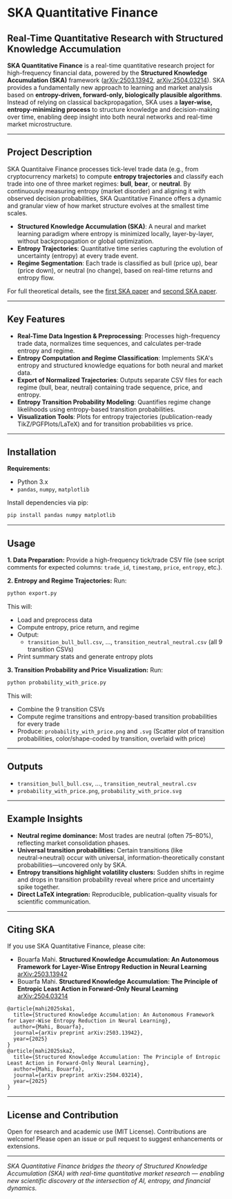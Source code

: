 
# SKA Quantitative Finance

## Real-Time Quantitative Research with Structured Knowledge Accumulation

**SKA Quantitative Finance** is a real-time quantitative research project for high-frequency financial data, powered by the **Structured Knowledge Accumulation (SKA)** framework ([arXiv:2503.13942](https://arxiv.org/abs/2503.13942), [arXiv:2504.03214](https://arxiv.org/abs/2504.03214)).
SKA provides a fundamentally new approach to learning and market analysis based on **entropy-driven, forward-only, biologically plausible algorithms**. Instead of relying on classical backpropagation, SKA uses a **layer-wise, entropy-minimizing process** to structure knowledge and decision-making over time, enabling deep insight into both neural networks and real-time market microstructure.

---

## Project Description

SKA Quantitaive Finance processes tick-level trade data (e.g., from cryptocurrency markets) to compute **entropy trajectories** and classify each trade into one of three market regimes: **bull**, **bear**, or **neutral**.
By continuously measuring entropy (market disorder) and aligning it with observed decision probabilities, SKA Quantitative Finance offers a dynamic and granular view of how market structure evolves at the smallest time scales.

* **Structured Knowledge Accumulation (SKA)**: A neural and market learning paradigm where entropy is minimized locally, layer-by-layer, without backpropagation or global optimization.
* **Entropy Trajectories**: Quantitative time series capturing the evolution of uncertainty (entropy) at every trade event.
* **Regime Segmentation**: Each trade is classified as bull (price up), bear (price down), or neutral (no change), based on real-time returns and entropy flow.

For full theoretical details, see the [first SKA paper](https://arxiv.org/abs/2503.13942) and [second SKA paper](https://arxiv.org/abs/2504.03214).

---

## Key Features

* **Real-Time Data Ingestion & Preprocessing**: Processes high-frequency trade data, normalizes time sequences, and calculates per-trade entropy and regime.
* **Entropy Computation and Regime Classification**: Implements SKA's entropy and structured knowledge equations for both neural and market data.
* **Export of Normalized Trajectories**: Outputs separate CSV files for each regime (bull, bear, neutral) containing trade sequence, price, and entropy.
* **Entropy Transition Probability Modeling**: Quantifies regime change likelihoods using entropy-based transition probabilities.
* **Visualization Tools**: Plots for entropy trajectories (publication-ready TikZ/PGFPlots/LaTeX) and for transition probabilities vs price.

---

## Installation

**Requirements:**

* Python 3.x
* `pandas`, `numpy`, `matplotlib`

Install dependencies via pip:

```bash
pip install pandas numpy matplotlib
```



---
## Usage

**1. Data Preparation:**
Provide a high-frequency tick/trade CSV file (see script comments for expected columns: `trade_id`, `timestamp`, `price`, `entropy`, etc.).

**2. Entropy and Regime Trajectories:**
Run:

```bash
python export.py
```

This will:

* Load and preprocess data
* Compute entropy, price return, and regime
* Output:
  * `transition_bull_bull.csv`, ..., `transition_neutral_neutral.csv` (all 9 transition CSVs)
* Print summary stats and generate entropy plots

**3. Transition Probability and Price Visualization:**
Run:

```bash
python probability_with_price.py
```

This will:

* Combine the 9 transition CSVs
* Compute regime transitions and entropy-based transition probabilities for every trade
* Produce: `probability_with_price.png` and `.svg`
  (Scatter plot of transition probabilities, color/shape-coded by transition, overlaid with price)

---

## Outputs

* `transition_bull_bull.csv`, ..., `transition_neutral_neutral.csv`
* `probability_with_price.png`, `probability_with_price.svg`



---

## Example Insights

* **Neutral regime dominance:** Most trades are neutral (often 75–80%), reflecting market consolidation phases.
* **Universal transition probabilities:** Certain transitions (like neutral→neutral) occur with universal, information-theoretically constant probabilities—uncovered only by SKA.
* **Entropy transitions highlight volatility clusters:** Sudden shifts in regime and drops in transition probability reveal where price and uncertainty spike together.
* **Direct LaTeX integration:** Reproducible, publication-quality visuals for scientific communication.

---

## Citing SKA

If you use SKA Quantitative Finance, please cite:

* Bouarfa Mahi.
  **Structured Knowledge Accumulation: An Autonomous Framework for Layer-Wise Entropy Reduction in Neural Learning**
  [arXiv:2503.13942](https://arxiv.org/abs/2503.13942)
* Bouarfa Mahi.
  **Structured Knowledge Accumulation: The Principle of Entropic Least Action in Forward-Only Neural Learning**
  [arXiv:2504.03214](https://arxiv.org/abs/2504.03214)

```
@article{mahi2025ska1,
  title={Structured Knowledge Accumulation: An Autonomous Framework for Layer-Wise Entropy Reduction in Neural Learning},
  author={Mahi, Bouarfa},
  journal={arXiv preprint arXiv:2503.13942},
  year={2025}
}
@article{mahi2025ska2,
  title={Structured Knowledge Accumulation: The Principle of Entropic Least Action in Forward-Only Neural Learning},
  author={Mahi, Bouarfa},
  journal={arXiv preprint arXiv:2504.03214},
  year={2025}
}
```

---

## License and Contribution

Open for research and academic use (MIT License).
Contributions are welcome! Please open an issue or pull request to suggest enhancements or extensions.

---

*SKA Quantitative Finance bridges the theory of Structured Knowledge Accumulation (SKA) with real-time quantitative market research — enabling new scientific discovery at the intersection of AI, entropy, and financial dynamics.*